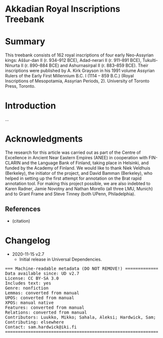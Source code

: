 # Akkadian Royal Inscriptions Treebank

# Summary
This treebank consists of 162 royal inscriptions of four early Neo-Assyrian kings: Aššur-dan II (r. 934–912 BCE), Adad-nerari II (r. 911–891 BCE), Tukulti-Ninurta II (r. 890–884 BCE) and Ashurnasirpal II (r. 883–859 BCE). Their inscriptions were published by A. Kirk Grayson in his 1991 volume Assyrian Rulers of the Early First Millennium B.C. I (1114 – 859 B.C.) (Royal Inscriptions of Mesopotamia, Assyrian Periods, 2). University of Toronto Press, Toronto.


# Introduction

...


# Acknowledgments

The research for this article was carried out as part of the Centre of Excellence in Ancient Near Eastern Empires (ANEE) in cooperation with FIN-CLARIN and the Language Bank of Finland, taking place in Helsinki, and funded by the Academy of Finland. We would like to thank Niek Veldhuis (Berkeley), the initiator of the project, and David Bamman (Berkeley), who helped in setting up the first attempt for annotation on the Brat rapid annotation tool. For making this project possible, we are also indebted to Karen Radner, Jamie Novotny and Nathan Morello (all three LMU, Munich) and to Grant Frame and Steve Tinney (both UPenn, Philadelphia).

## References

* (citation)


# Changelog

* 2020-11-15 v2.7
  * Initial release in Universal Dependencies.

<pre>
=== Machine-readable metadata (DO NOT REMOVE!) ================================
Data available since: UD v2.7
License: CC BY-SA 3.0
Includes text: yes
Genre: nonfiction
Lemmas: converted from manual
UPOS: converted from manual
XPOS: manual native
Features: converted from manual
Relations: converted from manual
Contributors: Luukko, Mikko; Sahala, Aleksi; Hardwick, Sam; Lindén, Krister
Contributing: elsewhere
Contact: sam.hardwick@iki.fi
===============================================================================
</pre>
